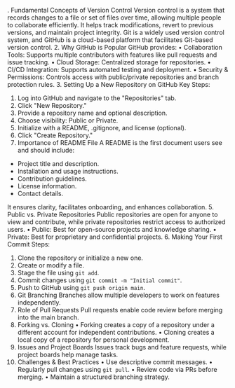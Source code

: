 . Fundamental Concepts of Version Control
Version control is a system that records changes to a file or set of files over time, allowing multiple people to collaborate efficiently. It helps track modifications, revert to previous versions, and maintain project integrity. Git is a widely used version control system, and GitHub is a cloud-based platform that facilitates Git-based version control.
2. Why GitHub is Popular
GitHub provides:
• Collaboration Tools: Supports multiple contributors with features like pull requests and issue tracking.
• Cloud Storage: Centralized storage for repositories.
• CI/CD Integration: Supports automated testing and deployment.
• Security & Permissions: Controls access with public/private repositories and branch protection rules.
3. Setting Up a New Repository on GitHub
Key Steps:
1. Log into GitHub and navigate to the "Repositories" tab.
2. Click "New Repository."
3. Provide a repository name and optional description.
4. Choose visibility: Public or Private.
5. Initialize with a README, .gitignore, and license (optional).
6. Click "Create Repository."
4. Importance of README File
A README is the first document users see and should include:
- Project title and description.
- Installation and usage instructions.
- Contribution guidelines.
- License information.
- Contact details.

It ensures clarity, facilitates onboarding, and enhances collaboration.
5. Public vs. Private Repositories
Public repositories are open for anyone to view and contribute, while private repositories restrict access to authorized users.
• Public: Best for open-source projects and knowledge sharing.
• Private: Best for proprietary and confidential projects.
6. Making Your First Commit
Steps:
1. Clone the repository or initialize a new one.
2. Create or modify a file.
3. Stage the file using `git add`.
4. Commit changes using `git commit -m "Initial commit"`.
5. Push to GitHub using `git push origin main`.
7. Git Branching
Branches allow multiple developers to work on features independently.
8. Role of Pull Requests
Pull requests enable code review before merging into the main branch.
9. Forking vs. Cloning
• Forking creates a copy of a repository under a different account for independent contributions.
• Cloning creates a local copy of a repository for personal development.
10. Issues and Project Boards
Issues track bugs and feature requests, while project boards help manage tasks.
11. Challenges & Best Practices
• Use descriptive commit messages.
• Regularly pull changes using `git pull`.
• Review code via PRs before merging.
• Maintain a structured branching strategy.
